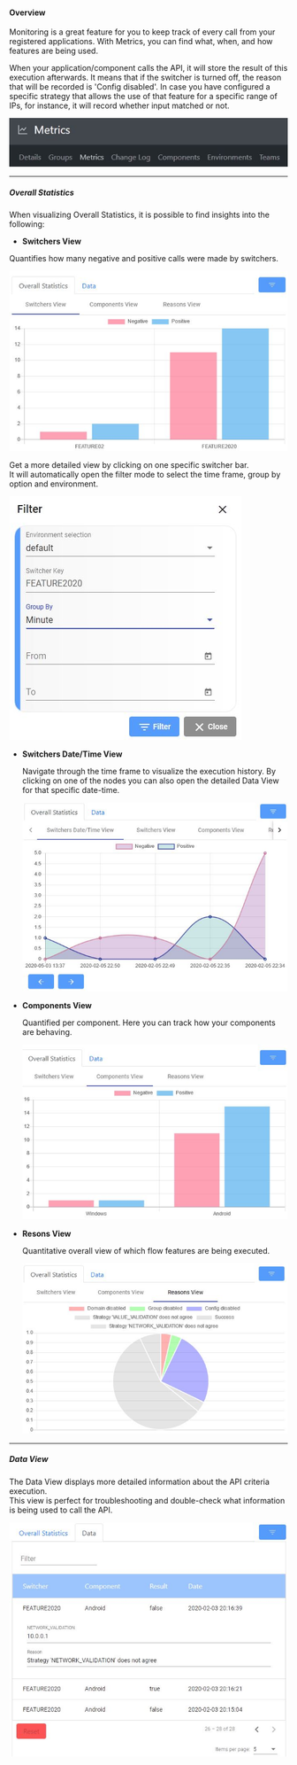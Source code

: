 #### Overview
Monitoring is a great feature for you to keep track of every call from your registered applications. With Metrics, you can find what, when, and how features are being used.

When your application/component calls the API, it will store the result of this execution afterwards. It means that if the switcher is turned off, the reason that will be recorded is 'Config disabled'. In case you have configured a specific strategy that allows the use of that feature for a specific range of IPs, for instance, it will record whether input matched or not.

<img src="assets/documentation/images/metrics/metric_bar.jpg" class="image-style" alt=""/><p>

* * *

##### Overall Statistics
When visualizing Overall Statistics, it is possible to find insights into the following:
 - **Switchers View**
    
  Quantifies how many negative and positive calls were made by switchers.

  <img src="assets/documentation/images/metrics/metric_switchers.jpg" class="image-style" style="box-shadow: none;" alt=""/><p>

  Get a more detailed view by clicking on one specific switcher bar. 
  </br>It will automatically open the filter mode to select the time frame, group by option and environment.

  <img src="assets/documentation/images/metrics/metric_filter.jpg" class="image-style" alt=""/><p>

- **Switchers Date/Time View**

  Navigate through the time frame to visualize the execution history. By clicking on one of the nodes you can also open the detailed Data View for that specific date-time.

  <img src="assets/documentation/images/metrics/metric_switchers_datetime.jpg" class="image-style" style="box-shadow: none;" alt=""/><p>


- **Components View**
 
  Quantified per component. Here you can track how your components are behaving.

  <img src="assets/documentation/images/metrics/metric_components.jpg" class="image-style" style="box-shadow: none;" alt=""/><p>

- **Resons View**
    
  Quantitative overall view of which flow features are being executed.

  <img src="assets/documentation/images/metrics/metric_reasons.jpg" class="image-style" style="box-shadow: none;" alt=""/><p>

* * *

##### Data View
The Data View displays more detailed information about the API criteria execution.
</br>This view is perfect for troubleshooting and double-check what information is being used to call the API.

<img src="assets/documentation/images/metrics/metric_data.jpg" class="image-style" style="box-shadow: none;" alt=""/><p>
